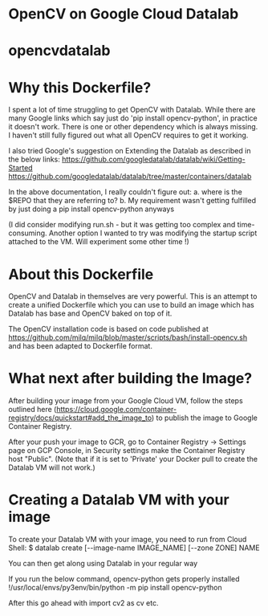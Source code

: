 # OpenCV on Google Cloud Datalab
# opencvdatalab
# Why this Dockerfile?

I spent a lot of time struggling to get OpenCV with Datalab. While there are many Google links which say just do 'pip install opencv-python', in practice it doesn't work. There is one or other dependency which is always missing. I haven't still fully figured out what all OpenCV requires to get it working. 

I also tried Google's suggestion on Extending the Datalab as described in the below links: 
https://github.com/googledatalab/datalab/wiki/Getting-Started
https://github.com/googledatalab/datalab/tree/master/containers/datalab

In the above documentation, I really couldn't figure out:
a. where is the $REPO that they are referring to? 
b. My requirement wasn't getting fulfilled by just doing a pip install opencv-python anyways 

(I did consider modifying run.sh - but it was getting too complex and time-consuming. Another option I wanted to try was modifying the startup script attached to the VM. Will experiment some other time !)  

# About this Dockerfile

OpenCV and Datalab in themselves are very powerful. This is an attempt to create a unified Dockerfile which you can use to build an image which has Datalab has base and OpenCV baked on top of it. 

The OpenCV installation code is based on code published at https://github.com/milq/milq/blob/master/scripts/bash/install-opencv.sh and has been adapted to Dockerfile format.   

# What next after building the Image?

After building your image from your Google Cloud VM, follow the steps outlined here (https://cloud.google.com/container-registry/docs/quickstart#add_the_image_to) to publish the image to Google Container Registry. 

After your push your image to GCR, go to Container Registry -> Settings page on GCP Console, in Security settings make the Container Registry host "Public". (Note that if it is set to 'Private' your Docker pull to create the Datalab VM will not work.)	

# Creating a Datalab VM with your image

To create your Datalab VM with your image, you need to run from Cloud Shell:
$ datalab create [--image-name IMAGE_NAME] [--zone ZONE] NAME

You can then get along using Datalab in your regular way

If you run the below command, opencv-python gets properly installed
!/usr/local/envs/py3env/bin/python -m pip install opencv-python

After this go ahead with 
import cv2 as cv etc. 
